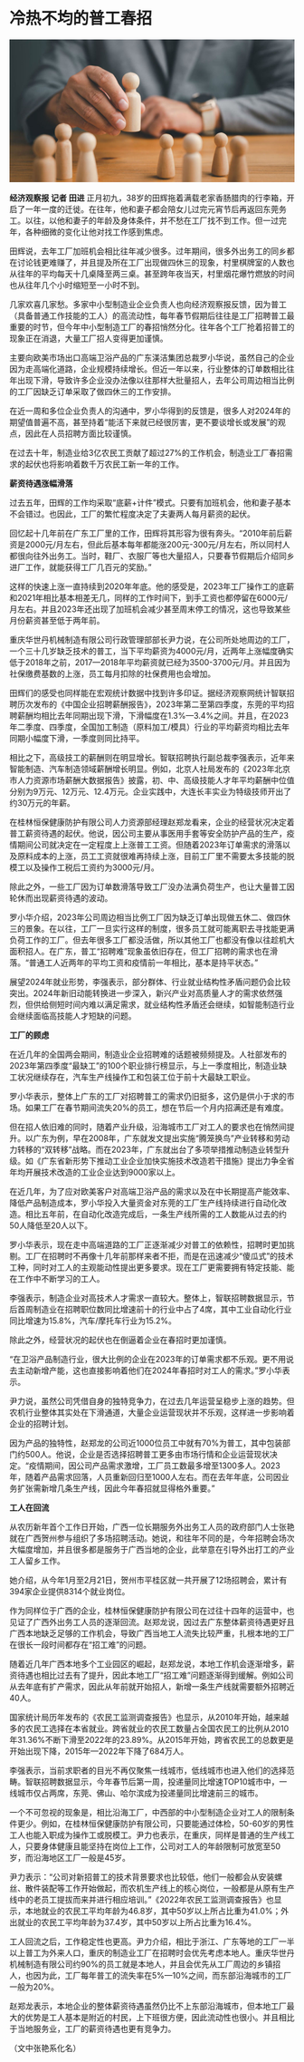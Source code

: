# 冷热不均的普工春招

![b7652e6cff2465d4f22c97ac1e621680.jpg](https://raw.githubusercontent.com/qqhsx/qqnews_image/main/2024/02/24/冷热不均的普工春招/b7652e6cff2465d4f22c97ac1e621680.jpg)

**经济观察报 记者 田进**
正月初九，38岁的田辉拖着满载老家香肠腊肉的行李箱，开启了一年一度的迁徙。在往年，他和妻子都会陪女儿过完元宵节后再返回东莞务工。以往，以他和妻子的年龄及身体条件，并不愁在工厂找不到工作。但一过完年，各种细微的变化让他对找工作感到焦虑。

田辉说，去年工厂加班机会相比往年减少很多。过年期间，很多外出务工的同乡都在讨论钱更难赚了，并且提及所在工厂出现做四休三的现象，村里棋牌室的人数也从往年的平均每天十几桌降至两三桌。甚至跨年夜当天，村里烟花爆竹燃放的时间也从往年几个小时缩短至一小时不到。

几家欢喜几家愁。多家中小型制造业企业负责人也向经济观察报反馈，因为普工（具备普通工作技能的工人）的高流动性，每年春节假期后往往是工厂招聘普工最重要的时节，但今年中小型制造工厂的春招悄然分化。往年各个工厂抢着招普工的现象正在消退，大量工厂招人变得更加谨慎。

主要向欧美市场出口高端卫浴产品的广东渼洁集团总裁罗小华说，虽然自己的企业因为走高端化道路，企业规模持续增长。但近一年以来，行业整体的订单数相比往年出现下滑，导致许多企业没办法像以往那样大批量招人，去年公司周边相当比例的工厂因缺乏订单采取了做四休三的工作安排。

在近一周和多位企业负责人的沟通中，罗小华得到的反馈是，很多人对2024年的期望值普遍不高，甚至持着“能活下来就已经很厉害，更不要谈增长或发展”的观点，因此在人员招聘方面比较谨慎。

在过去十年，制造业给3亿农民工贡献了超过27%的工作机会，制造业工厂春招需求的起伏也将影响着数千万农民工新一年的工作。

**薪资待遇涨幅滑落**

过去五年，田辉的工作均采取“底薪+计件”模式。只要有加班机会，他和妻子基本不会错过。也因此，工厂的繁忙程度决定了夫妻两人每月薪资的起伏。

回忆起十几年前在广东工厂里的工作，田辉将其形容为很有奔头。“2010年前后薪资是2000元/月左右，但此后基本每年都能涨200元-300元/月左右，所以同村人都很向往外出务工。当时，鞋厂、衣服厂等也大量招人，只要春节假期后介绍同乡进厂工作，就能获得工厂几百元的奖励。”

这样的快速上涨一直持续到2020年年底。他的感受是，2023年工厂操作工的底薪和2021年相比基本相差无几，同样的工作时间下，到手工资也都停留在6000元/月左右。并且2023年还出现了加班机会减少甚至周末停工的情况，这也导致某些月份薪资甚至低于两年前。

重庆华世丹机械制造有限公司行政管理部部长尹力说，在公司所处地周边的工厂，一个三十几岁缺乏技术的普工，当下平均薪资为4000元/月，近两年上涨幅度确实低于2018年之前，2017—2018年平均薪资就已经为3500-3700元/月。并且因为社保缴费基数的上涨，员工每月扣除的社保费用也会增加。

田辉们的感受也同样能在宏观统计数据中找到许多印证。据经济观察网统计智联招聘历次发布的《中国企业招聘薪酬报告》，2023年第二至第四季度，东莞的平均招聘薪酬均相比去年同期出现下滑，下滑幅度在1.3%—3.4%之间。并且，在2023年二季度、四季度，全国加工制造（原料加工/模具）行业的平均薪资均相比去年同期小幅度下滑，一季度则同比持平。

相比之下，高级技工的薪酬则在明显增长。智联招聘执行副总裁李强表示，近年来智能制造、汽车制造领域薪酬增长明显。例如，北京人社局发布的《2023年北京市人力资源市场薪酬大数据报告》披露，初、中、高级技能人才年平均薪酬中位值分别为9万元、12万元、12.4万元。企业实践中，大连长丰实业为特级技师开出了约30万元的年薪。

在桂林恒保健康防护有限公司人力资源部经理赵郑龙看来，企业的经营状况决定着普工薪资待遇的起伏。他说，因公司主要从事医用手套等安全防护产品的生产，疫情期间公司就决定在一定程度上上涨普工工资。但随着2023年订单需求的滑落以及原料成本的上涨，员工工资就很难再持续上涨，目前工厂里不需要太多技能的脱模工以及操作工税后工资约为3000元/月。

除此之外，一些工厂因为订单数滑落导致工厂没办法满负荷生产，也让大量普工因轮休而出现薪资待遇的波动。

罗小华介绍，2023年公司周边相当比例工厂因为缺乏订单出现做五休二、做四休三的景象。在以往，工厂一旦实行这样的制度，很多员工就可能离职去寻找能更满负荷工作的工厂。但去年很多工厂都没活做，所以其他工厂也都没有像以往趁机大面积招人。在广东，普工“招聘难”现象虽依旧存在，但工厂招聘的需求也在滑落。“普通工人近两年的平均工资和疫情前一年相比，基本是持平状态。”

展望2024年就业形势，李强表示，部分群体、行业就业结构性矛盾问题仍会比较突出。2024年新旧动能转换进一步深入，新兴产业对高质量人才的需求依然强烈，但供给侧短时间内难以满足需求，就业结构性矛盾还会继续，如智能制造行业会继续面临高技能人才短缺的问题。

**工厂的顾虑**

在近几年的全国两会期间，制造业企业招聘难的话题被频频提及。人社部发布的2023年第四季度“最缺工”的100个职业排行榜显示，与上一季度相比，制造业缺工状况继续存在，汽车生产线操作工和包装工位于前十大最缺工职业。

罗小华表示，整体上广东的工厂对招聘普工的需求仍旧挺多，这仍是供小于求的市场。如果工厂在春节期间流失20%的员工，想在节后一个月内招满还是有难度。

但在招人依旧难的同时，随着产业升级，沿海城市工厂对工人的要求也在悄然间提升。以广东为例，早在2008年，广东就发文提出实施“腾笼换鸟”产业转移和劳动力转移的“双转移”战略。而在2023年，广东就出台了多项举措推动制造业转型升级。如《广东省新形势下推动工业企业加快实施技术改造若干措施》提出力争全省年均开展技术改造的工业企业达到9000家以上。

在近几年，为了应对欧美客户对高端卫浴产品的需求以及在中长期提高产能效率、降低产品制造成本，罗小华投入大量资金对东莞的工厂生产线持续进行自动化改造。相比五年前，在自动化改造完成后，一条生产线所需的工人数能从过去的约50人降低至20人以下。

罗小华表示，现在走中高端道路的工厂正逐渐减少对普工的依赖性，招聘时更加挑剔。工厂在招聘时不再像十几年前那样来者不拒，而是在迅速减少“傻瓜式”的技术工种，同时对工人的主观能动性提出更多要求。现在工厂更需要拥有特定技能、能在工作中不断学习的工人。

李强表示，制造企业对高技术人才需求一直较大。整体上，智联招聘数据显示，节后首周制造业在招聘职位数同比增速前十的行业中占了4席，其中工业自动化行业同比增速为15.8%，汽车/摩托车行业为15.2%。

除此之外，经营状况的起伏也在倒逼着企业在春招时更加谨慎。

“在卫浴产品制造行业，很大比例的企业在2023年的订单需求都不乐观。更不用说去主动新增产能，这也直接影响着他们在2024年春招时对工人的需求。”罗小华表示。

尹力说，虽然公司凭借自身的独特竞争力，在过去几年运营呈稳步上涨的趋势。但农机行业整体其实处在下滑通道，大量企业运营现状并不乐观，这样进一步影响着企业的招聘计划。

因为产品的独特性，赵郑龙的公司近1000位员工中就有70%为普工，其中包装部门约500人。他说，企业是否选择招聘普工更多由市场行情和企业运营现状决定。“疫情期间，因公司产品需求激增，工厂员工数最多增至1300多人。2023年，随着产品需求回落，人员重新回归至1000人左右。而在去年年底，公司因业务扩张需新增几条生产线，因此今年春招就显得格外重要。”

**工人在回流**

从农历新年首个工作日开始，广西一位长期服务外出务工人员的政府部门人士张艳就在广西贺州参与组织了多场招聘活动。她说，和往年不同的是，今年招聘会场次大幅度增加，并且很多都是服务于广西当地的企业，此举意在引导外出打工的产业工人留乡工作。

她介绍，从今年1月至2月21日，贺州市平桂区就一共开展了12场招聘会，累计有394家企业提供8314个就业岗位。

作为同样位于广西的企业，桂林恒保健康防护有限公司在过往十四年的运营中，也见证了广西外出务工人员的逐渐回流。赵郑龙说，因过去广东整体薪资待遇更好且广西本地缺乏足够的工作机会，导致广西当地工人流失比较严重，扎根本地的工厂在很长一段时间都存在“招工难”的问题。

随着近几年广西本地多个工业园区的崛起，赵郑龙说，本地工作机会逐渐增多，薪资待遇也相比过去有了提升，因此本地工厂“招工难”问题逐渐得到缓解。例如公司从去年底有扩产需求，因此从年前就开始招人，新增一条生产线就需要额外招聘近40人。

国家统计局历年发布的《农民工监测调查报告》也显示，从2010年开始，越来越多的农民工选择在本省就业。跨省就业的农民工数量占全国农民工的比例从2010年31.36%不断下滑至2022年的23.89%。从2015年开始，跨省农民工的总数更是开始出现下降，2015年—2022年下降了684万人。

李强表示，当前求职者的目光不再仅聚焦一线城市，低线城市也进入他们的选择范畴。智联招聘数据显示，今年春节后第一周，投递量同比增速TOP10城市中，一线城市仅占两席，东莞、佛山、哈尔滨成为投递量同比增速前三的城市。

一个不可忽视的现象是，相比沿海工厂，中西部的中小型制造企业对工人的限制条件更少。例如，在桂林恒保健康防护有限公司，只要能通过体检，50-60岁的男性工人也能入职成为操作工或脱模工。尹力也表示，在重庆，同样是普通的生产线工人，只要身体健康且能坚持在岗位上工作，公司对工人的年龄限制可放宽至50岁，而沿海地区工厂一般是45岁。

尹力表示：“公司对新招普工的技术背景要求也比较低，他们一般都会从安装螺丝、散件装配等工作开始做起，而农机生产线上的核心岗位，一般都是从原有生产线中的老员工提拔而来并进行相应培训。”《2022年农民工监测调查报告》也显示，本地就业的农民工平均年龄为46.8岁，其中50岁以上所占比重为41.0%；外出就业的农民工平均年龄为37.4岁，其中50岁以上所占比重为16.4%。

工人回流之后，工作稳定性也更高。尹力介绍，相比于浙江、广东等地的工厂一半以上普工为外来人口，重庆的制造业工厂在招聘时会优先考虑本地人。重庆华世丹机械制造有限公司约90%的员工就是本地人，并且会优先从工厂周边的乡镇招人，也因为此，工厂每年普工的流失率在5%—10%之间，而东部沿海城市的工厂一般为20%。

赵郑龙表示，本地企业的整体薪资待遇虽然仍比不上东部沿海城市，但本地工厂最大的优势是工人基本是附近的村民，上下班很方便，因此流动性也很小。并且相比于当地服务业，工厂的薪资待遇也更有竞争力。

（文中张艳系化名）

